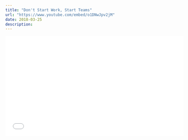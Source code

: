 ```yaml
---
title: "Don't Start Work, Start Teams"
url: "https://www.youtube.com/embed/o1DNwJpv2jM"
date: 2018-03-25
description:
---
```


<iframe width="560" height="315" src="{{page.url}}" title="YouTube video player" frameborder="0" allow="accelerometer; autoplay; clipboard-write; encrypted-media; gyroscope; picture-in-picture" allowfullscreen></iframe>